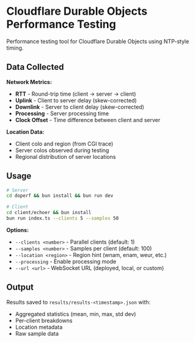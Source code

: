 # Cloudflare Durable Objects Performance Testing

Performance testing tool for Cloudflare Durable Objects using NTP-style timing.

## Data Collected

**Network Metrics:**
- **RTT** - Round-trip time (client → server → client)
- **Uplink** - Client to server delay (skew-corrected)
- **Downlink** - Server to client delay (skew-corrected)
- **Processing** - Server processing time
- **Clock Offset** - Time difference between client and server

**Location Data:**
- Client colo and region (from CGI trace)
- Server colos observed during testing
- Regional distribution of server locations

## Usage

```bash
# Server
cd doperf && bun install && bun run dev

# Client
cd client/echoer && bun install
bun run index.ts --clients 5 --samples 50
```

**Options:**
- `--clients <number>` - Parallel clients (default: 1)
- `--samples <number>` - Samples per client (default: 100)
- `--location <region>` - Region hint (wnam, enam, weur, etc.)
- `--processing` - Enable processing mode
- `--url <url>` - WebSocket URL (deployed, local, or custom)

## Output

Results saved to `results/results-<timestamp>.json` with:
- Aggregated statistics (mean, min, max, std dev)
- Per-client breakdowns
- Location metadata
- Raw sample data